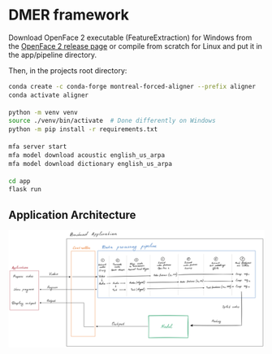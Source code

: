 # DMER framework

Download OpenFace 2 executable (FeatureExtraction) for Windows from the
[OpenFace 2 release page](https://github.com/TadasBaltrusaitis/OpenFace/releases/tag/OpenFace_2.2.0)
 or compile from scratch for Linux and put it in the app/pipeline directory.

Then, in the projects root directory:
```sh
conda create -c conda-forge montreal-forced-aligner --prefix aligner
conda activate aligner

python -m venv venv
source ./venv/bin/activate  # Done differently on Windows
python -m pip install -r requirements.txt

mfa server start
mfa model download acoustic english_us_arpa
mfa model download dictionary english_us_arpa

cd app
flask run
```

## Application Architecture
![Schema](schema.png)
